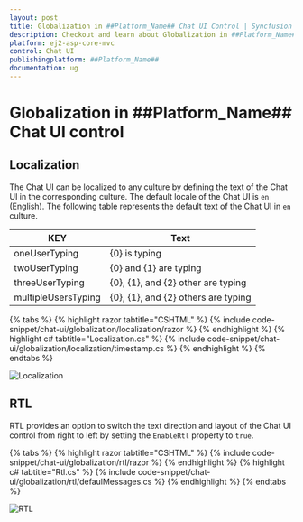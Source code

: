 ```yaml
---
layout: post
title: Globalization in ##Platform_Name## Chat UI Control | Syncfusion
description: Checkout and learn about Globalization in ##Platform_Name## Chat UI control of Syncfusion Essential JS 2 and more.
platform: ej2-asp-core-mvc
control: Chat UI
publishingplatform: ##Platform_Name##
documentation: ug
---
```


# Globalization in ##Platform_Name## Chat UI control

## Localization

The Chat UI can be localized to any culture by defining the text of the Chat UI in the corresponding culture. The default locale of the Chat UI is `en` (English). The following table represents the default text of the Chat UI in `en` culture.

|KEY|Text|
|----|----|
|oneUserTyping|{0} is typing|
|twoUserTyping|{0} and {1} are typing|
|threeUserTyping|{0}, {1}, and {2} other are typing|
|multipleUsersTyping|{0}, {1}, and {2} others are typing|

{% tabs %}
{% highlight razor tabtitle="CSHTML" %}
{% include code-snippet/chat-ui/globalization/localization/razor %}
{% endhighlight %}
{% highlight c# tabtitle="Localization.cs" %}
{% include code-snippet/chat-ui/globalization/localization/timestamp.cs %}
{% endhighlight %}
{% endtabs %}

![Localization](images/localization.png)

## RTL

RTL provides an option to switch the text direction and layout of the Chat UI control from right to left by setting the `EnableRtl` property to `true`.

{% tabs %}
{% highlight razor tabtitle="CSHTML" %}
{% include code-snippet/chat-ui/globalization/rtl/razor %}
{% endhighlight %}
{% highlight c# tabtitle="Rtl.cs" %}
{% include code-snippet/chat-ui/globalization/rtl/defaulMessages.cs %}
{% endhighlight %}
{% endtabs %}

![RTL](images/rtl.png)
